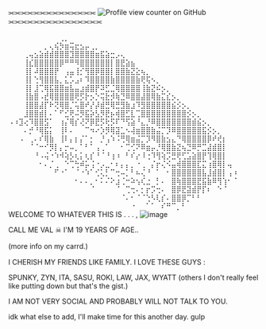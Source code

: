   ⫘⫘⫘⫘⫘⫘⫘⫘⫘⫘⫘⫘⫘⫘      ![Profile view counter on GitHub](https://komarev.com/ghpvc/?username=R4INB0W6xSIEGE&color=999999&label=♱&style=plastic)    ⫘⫘⫘⫘⫘⫘⫘⫘⫘⫘⫘⫘⫘⫘⫘

⠀⠀⠀⠀⠀⠀⠀⠀⠀⠀⢀⡀⠀⠀⠀⠀⠀⠀⠀⠀⠀⠀⠀⠀⠀⠀⠀⠀⠀⠀⠀⠀⠀⠀⠀⠀⠀⠀⠀⠀⠀⠀⠀⠀⠀
⠀⠀⠀⠀⠀⠀⠀⡀⢄⢮⡳⣶⢭⣖⣢⡤⢀⡀⠀⠀⠀⠀⠀⠀⠀⠀⠀⠀⠀⠀⠀⠀⠀⠀⠀⠀⠀⠀⠀⠀⠀⠀⠀⠀⠀
⠀⠀⠀⢀⢤⣢⣵⣾⣾⣿⣿⣿⣹⣿⣿⣿⣿⣶⣯⣵⣒⡠⢄⠀⠀⠀⠀⠀⠀⠀⠀⠀⠀⠀⠀⠀⠀⠀⠀⠀⠀⠀⠀⠀⠀
⠀⠀⠀⢸⣎⣿⣿⣿⣿⣿⡿⠛⠛⠻⣿⣿⣿⣿⣿⣿⡇⣿⣟⣵⣦⠀⠀⠀⠀⠀⠀⠀⠀⠀⠀⠀⠀⠀⠀⠀⠀⠀⠀⠀⠀
⠀⠀⠀⢸⡇⠼⣿⣿⣿⡟⠀⢠⣤⢸⡊⢻⣿⡿⣿⣿⡇⣿⣿⣷⣝⣕⢦⡀⠀⠀⠀⠀⠀⠀⠀⠀⠀⠀⠀⠀⠀⠀⠀⠀⠀
⠀⠀⠀⢸⡇⢑⢻⣿⣿⣧⡀⣅⡡⣠⠆⠹⣿⣿⣿⣿⣷⣿⣿⣿⣿⣷⢟⢯⠢⡀⠀⠀⠀⠀⠀⠀⠀⠀⠀⠀⠀⠀⠀⠀⠀
⠀⠀⠀⢸⡇⣸⢉⢿⣯⣿⣿⣶⣧⣤⣰⣾⣿⡟⠽⣋⣈⢿⣿⣿⣿⣿⢸⣷⣝⠮⡢⡀⠀⠀⠀⠀⠀⠀⠀⠀⠀⠀⠀⠀⠀
⠀⠀⠀⢸⣷⣿⠠⣞⢿⣿⣿⣿⣿⢟⡫⡗⡢⡑⢭⣗⡺⢷⣙⠿⣿⣿⣼⣿⢿⣷⣍⣎⡢⡀⠀⠀⠀⠀⠀⠀⠀⠀⠀⠀⠀
⠀⠀⠀⢸⣿⣿⣼⡏⠗⢝⢿⣿⡈⢥⣿⠞⡜⡼⣾⣛⢿⣛⣻⣷⣰⠹⣻⣿⣿⣿⣿⣿⣮⡪⡢⡀⠀⠀⠀⠀⠀⠀⠀⠀⠀
⠀⠀⠀⣸⣿⣿⣾⡇⠄⠁⠋⣊⢟⠬⡻⣯⡵⣣⡻⣟⡦⢾⣿⣋⣇⢉⣿⣿⣿⣿⣿⣿⣿⣿⣿⡪⡢⡀⠀⠀⠀⠀⠀⠀⠀
⠠⠰⣹⢔⠹⣿⣿⣫⠁⠀⢰⡌⢿⡎⢜⠝⡿⣟⡫⢗⡫⠏⠙⢫⣵⠘⣄⡘⠿⣿⣿⣿⣿⣿⣿⣿⣾⣮⡢⡀⠀⠀⠀⠀⠀
⠀⠀⠀⠄⡚⠘⢿⣯⡅⠀⢸⠇⠄⠀⠀⠉⠲⠔⡱⡻⢿⣽⣁⠢⢼⣶⣿⣿⣷⣬⡉⡹⠿⣿⣿⣿⣿⣿⣯⡪⡢⡀⠀⠀⠀
⠀⠀⠠⠀⢀⠄⠎⢿⣷⠀⢸⠇⡄⡆⡌⠁⡂⠀⡘⢠⠱⠨⢛⢿⣶⣬⡉⡹⠻⣿⣷⣢⣄⠙⢿⣿⣿⣿⣿⡿⠞⢞⡆⠀⠀
⠀⠀⠀⠀⠈⠈⠒⠊⡻⡇⡄⡒⠤⡀⠁⠃⠁⢠⢀⠁⠀⠀⠂⢉⢊⠝⠿⣶⡤⡘⢿⣿⣷⣝⢦⣙⠿⡛⣉⣼⣾⣿⡇⠀⠀
⠀⠀⠀⠀⠀⠘⠠⢬⠐⠱⠺⢵⡣⢆⡅⢆⡎⠘⠈⠘⢰⠰⠀⠃⠎⡔⠸⢐⠹⢻⢵⡩⣛⢟⢋⣡⣵⣿⡟⢹⢿⣿⡇⠀⠀
⠀⠀⠀⠀⠀⠀⠂⠄⡈⢀⠀⠑⢉⢓⠾⡥⢨⠐⡠⣀⠂⠆⡄⡄⡀⠐⢀⠀⡌⡖⢌⠪⣤⢾⣿⣿⣿⣏⣍⢰⣿⢿⡇⢤⠀
⠀⠀⠀⠀⠀⠀⠀⠀⠀⠋⠐⠁⠀⠈⠐⠱⠁⢊⢅⡃⠉⢒⠤⡁⠃⠦⢌⠘⠀⠁⠀⠂⣿⣿⣿⣿⣿⣿⣧⣸⣾⣿⡇⢠⠰
⠀⠀⠀⠀⠀⠀⠀⠀⠀⠀⠀⠀⠀⠂⠄⠄⡀⠂⠅⠌⠕⣰⢈⠒⠵⢢⢎⣐⠀⡃⠄⠀⣿⢷⣿⣿⣿⣟⣯⣷⠿⢻⢱⠂⠈
⠀⠀⠀⠀⠀⠀⠀⠀⠀⠀⠀⠀⠀⠀⠀⠀⠈⠀⠀⠀⠀⠈⠀⢉⢒⠄⡂⡖⡩⢒⠄⠀⣿⡿⣟⣽⣾⡟⡏⠆⠀⠑⠈⠀⠀
⠀⠀⠀⠀⠀⠀⠀⠀⠀⠀⠀⠀⠀⠀⠀⠀⠀⠀⠀⠀⠀⠀⠈⠄⠂⠈⠈⢑⠣⢇⡎⠄⣿⣿⡿⡉⠃⠃⠀⠀⠀⠀⠀⠀⠀
⠀⠀⠀⠀⠀⠀⠀⠀⠀⠀⠀⠀⠀⠀⠀⠀⠀⠀⠀⠀⠀⠀⠀⠀⠐⠀⠀⠁⠁⠀⠎⠛⠉⡀⠃⠀   
WELCOME TO WHATEVER THIS IS . . .
,      ![image](https://github.com/user-attachments/assets/245310e7-4dc2-4a31-9fbf-134c877d3d89)


CALL ME  VAL  ☠︎︎  I'M 19 YEARS OF AGE..

(more info on my carrd.)
ㅤㅤ

I CHERISH MY FRIENDS LIKE FAMILY.
I LOVE THESE GUYS : 

SPUNKY, ZYN, ITA, SASU, ROKI, LAW, JAX, WYATT (others I don't really feel like putting down but that's the gist.)

I AM NOT VERY SOCIAL AND PROBABLY WILL NOT TALK TO YOU.


idk what else to add, I'll make time for this another day.
gulp

